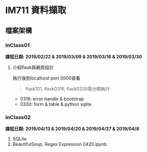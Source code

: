 # IM711 資料擷取

## 檔案架構
### inClass01
**課程日期: 2019/02/22 & 2019/03/09 & 2019/03/16 & 2019/03/30**

1. 介紹flask與網頁設計
    
    執行後到localhost port 5000查看
    > flask101, flask0316, flask0330需分開執行
    
    * 0316:  error handle & bootstrap
    * 0330: form & table & python sqlite
### inClass02 
**課程日期: 2019/04/13 & 2019/04/20 & 2019/04/27 & 2019/04/6**  

1. SQLite
2. BeautifulSoup, Regex Expression
   0420.ipynb

